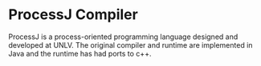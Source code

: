 # ProcessJ Compiler

ProcessJ is a process-oriented programming language designed and developed at UNLV. The original compiler and runtime are implemented in Java
and the runtime has had ports to c++.

